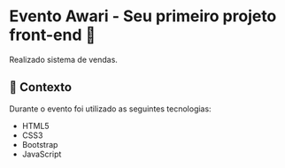 # Evento Awari - Seu primeiro projeto front-end 🚀

Realizado sistema de vendas.

## 🧠 Contexto

Durante o evento foi utilizado as seguintes tecnologias:

- HTML5
- CSS3
- Bootstrap
- JavaScript
